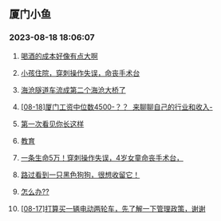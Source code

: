 ## 厦门小鱼 
### 2023-08-18 18:06:07

1. [喝酒的成本好像有点大啊](http://bbs.xmfish.com/read-htm-tid-18055971.html)

2. [小孩住院，穿刺操作失误，命丧手术台](http://bbs.xmfish.com/read-htm-tid-18056032.html)

3. [海沧隧道车流成第二个海沧大桥了](http://bbs.xmfish.com/read-htm-tid-18055825.html)

4. [[08-18]厦门工资中位数4500-？？  来聊聊自己的行业和收入-](http://bbs.xmfish.com/read-htm-tid-18056076.html)

5. [第一次看见你长这样](http://bbs.xmfish.com/read-htm-tid-18055904.html)

6. [教育](http://bbs.xmfish.com/read-htm-tid-18055850.html)

7. [一条生命5万！穿刺操作失误，4岁女童命丧手术台，](http://bbs.xmfish.com/read-htm-tid-18056151.html)

8. [路过看到一只黑色狗狗，很想收留它！](http://bbs.xmfish.com/read-htm-tid-18055868.html)

9. [怎么办??](http://bbs.xmfish.com/read-htm-tid-18055874.html)

10. [[08-17]打算买一辆电动两轮车，先了解一下管理政策，谢谢](http://bbs.xmfish.com/read-htm-tid-18055978.html)

